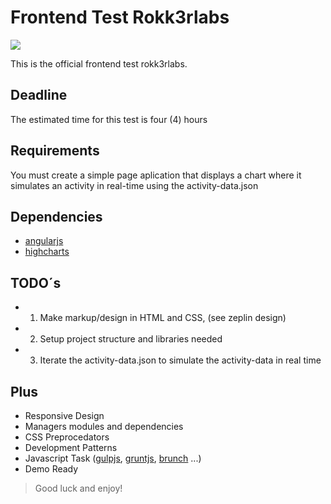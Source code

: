 # Frontend Test Rokk3rlabs

![](https://raw.githubusercontent.com/rokk3rlabs/frontend-test/master/logo.png)

This is the official frontend test rokk3rlabs.

## Deadline

The estimated time for this test is four (4) hours

## Requirements

You must create a simple page aplication that displays a chart where it simulates an activity in real-time using the activity-data.json


## Dependencies

* [angularjs]
* [highcharts]


## TODO´s

* 1) Make markup/design in HTML and CSS, (see zeplin design)
* 2) Setup project structure and libraries needed
* 3) Iterate the activity-data.json to simulate the activity-data in real time 


## Plus

* Responsive Design
* Managers modules and dependencies
* CSS Preprocedators
* Development Patterns
* Javascript Task ([gulpjs], [gruntjs], [brunch] ...)
* Demo Ready


> Good luck and enjoy!

[angularjs]: <https://angularjs.org/>
[highcharts]: <http://www.highcharts.com/>
[gulpjs]: <http://gulpjs.com/>
[gruntjs]: <http://gruntjs.com/>
[brunch]: <http://brunch.io/>
